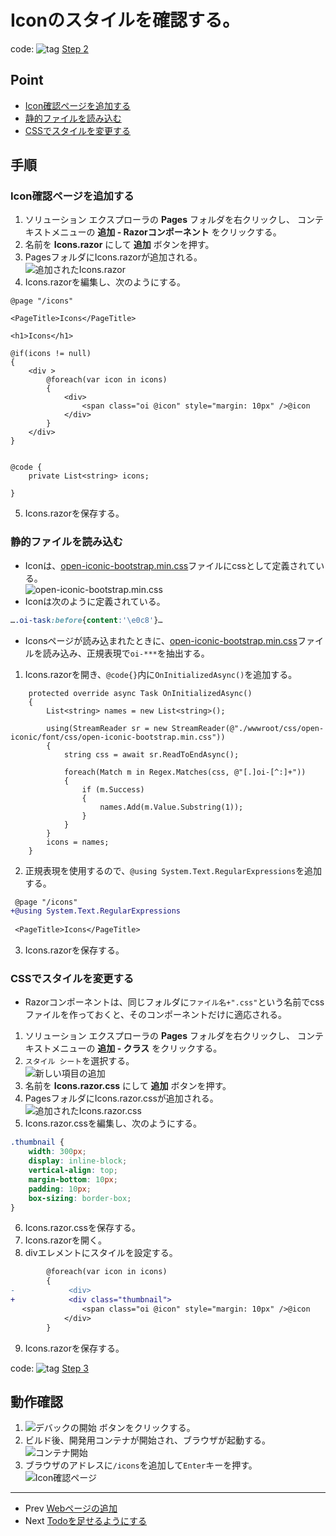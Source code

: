 # Iconのスタイルを確認する。
code: ![tag](../Images/tag.png) [Step 2](https://github.com/04100149/TodoList/releases/tag/step2)  

## Point
- [Icon確認ページを追加する](#icon%E7%A2%BA%E8%AA%8D%E3%83%9A%E3%83%BC%E3%82%B8%E3%82%92%E8%BF%BD%E5%8A%A0%E3%81%99%E3%82%8B)
- [静的ファイルを読み込む](#%E9%9D%99%E7%9A%84%E3%83%95%E3%82%A1%E3%82%A4%E3%83%AB%E3%82%92%E8%AA%AD%E3%81%BF%E8%BE%BC%E3%82%80)
- [CSSでスタイルを変更する](#css%E3%81%A7%E3%82%B9%E3%82%BF%E3%82%A4%E3%83%AB%E3%82%92%E5%A4%89%E6%9B%B4%E3%81%99%E3%82%8B)

## 手順
### Icon確認ページを追加する
1. ソリューション エクスプローラの **Pages** フォルダを右クリックし、 コンテキストメニューの **追加 - Razorコンポーネント** をクリックする。
1. 名前を **Icons.razor** にして **追加** ボタンを押す。
1. PagesフォルダにIcons.razorが追加される。  
![追加されたIcons.razor](../Images/Icons-1.png)
1. Icons.razorを編集し、次のようにする。    
```HTML+razor
@page "/icons"

<PageTitle>Icons</PageTitle>

<h1>Icons</h1>

@if(icons != null)
{
    <div >
        @foreach(var icon in icons)
        {
            <div>
                <span class="oi @icon" style="margin: 10px" />@icon
            </div>
        }
    </div>
}


@code {
    private List<string> icons;

}
```
5. Icons.razorを保存する。  
### 静的ファイルを読み込む
- Iconは、[open-iconic-bootstrap.min.css](https://github.com/04100149/TodoList/blob/master/TodoList/wwwroot/css/open-iconic/font/css/open-iconic-bootstrap.min.css)ファイルにcssとして定義されている。  
![open-iconic-bootstrap.min.css](../Images/Icons-2.png)
- Iconは次のように定義されている。
```CSS
….oi-task:before{content:'\e0c8'}…
```
- Iconsページが読み込まれたときに、[open-iconic-bootstrap.min.css](https://github.com/04100149/TodoList/blob/master/TodoList/wwwroot/css/open-iconic/font/css/open-iconic-bootstrap.min.css)ファイルを読み込み、正規表現で`oi-***`を抽出する。
1. Icons.razorを開き、`@code{}`内に`OnInitializedAsync()`を追加する。
```HTML+razor
    protected override async Task OnInitializedAsync()
    {
        List<string> names = new List<string>();

        using(StreamReader sr = new StreamReader(@"./wwwroot/css/open-iconic/font/css/open-iconic-bootstrap.min.css"))
        {
            string css = await sr.ReadToEndAsync();

            foreach(Match m in Regex.Matches(css, @"[.]oi-[^:]+"))
            {
                if (m.Success)
                {
                    names.Add(m.Value.Substring(1));
                }
            }
        }
        icons = names;
    }
```
2. 正規表現を使用するので、`@using System.Text.RegularExpressions`を追加する。
```diff
 @page "/icons"
+@using System.Text.RegularExpressions
 
 <PageTitle>Icons</PageTitle>
```
3. Icons.razorを保存する。
### CSSでスタイルを変更する
- Razorコンポーネントは、同じフォルダに`ファイル名+".css"`という名前でcssファイルを作っておくと、そのコンポーネントだけに適応される。
1. ソリューション エクスプローラの **Pages** フォルダを右クリックし、 コンテキストメニューの **追加 - クラス** をクリックする。
1. `スタイル シート`を選択する。  
![新しい項目の追加](../Images/Icons-3.png)
1. 名前を **Icons.razor.css** にして **追加** ボタンを押す。
1. PagesフォルダにIcons.razor.cssが追加される。  
![追加されたIcons.razor.css](../Images/Icons-4.png)
1. Icons.razor.cssを編集し、次のようにする。    
```CSS
.thumbnail {
    width: 300px;
    display: inline-block;
    vertical-align: top;
    margin-bottom: 10px;
    padding: 10px;
    box-sizing: border-box;
}
```
6. Icons.razor.cssを保存する。  
1. Icons.razorを開く。
1. divエレメントにスタイルを設定する。
```diff
        @foreach(var icon in icons)
        {
-            <div>
+            <div class="thumbnail">
                <span class="oi @icon" style="margin: 10px" />@icon
            </div>
        }
```
9. Icons.razorを保存する。


code: ![tag](../Images/tag.png) [Step 3](https://github.com/04100149/TodoList/releases/tag/step3)  

## 動作確認
1. ![デバックの開始](../Images/NewProject-6.png) ボタンをクリックする。  
1. ビルド後、開発用コンテナが開始され、ブラウザが起動する。  
![コンテナ開始](../Images/Icons-5.png)
1. ブラウザのアドレスに`/icons`を追加して`Enter`キーを押す。    
![Icon確認ページ](../Images/Icons-6.png)

***
- Prev [Webページの追加](0003addrazorcomponent.md)
- Next [Todoを足せるようにする](0005addtodo.md)

